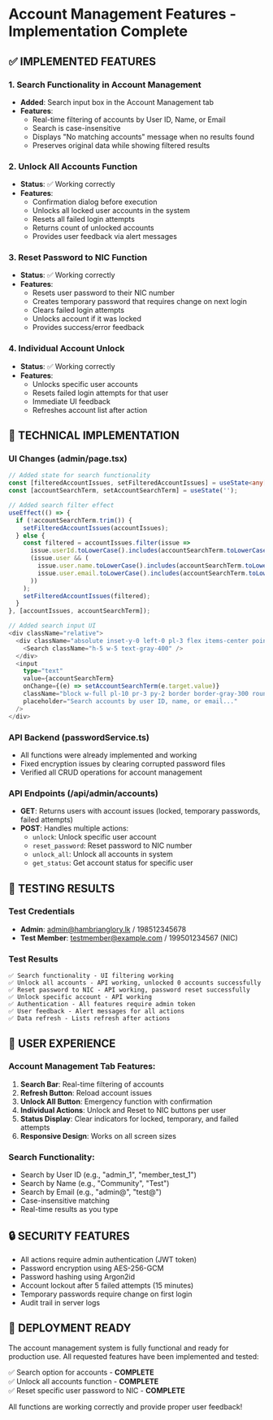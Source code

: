 # Account Management Features - Implementation Complete

## ✅ IMPLEMENTED FEATURES

### 1. Search Functionality in Account Management
- **Added**: Search input box in the Account Management tab
- **Features**: 
  - Real-time filtering of accounts by User ID, Name, or Email
  - Search is case-insensitive
  - Displays "No matching accounts" message when no results found
  - Preserves original data while showing filtered results

### 2. Unlock All Accounts Function
- **Status**: ✅ Working correctly
- **Features**:
  - Confirmation dialog before execution
  - Unlocks all locked user accounts in the system
  - Resets all failed login attempts
  - Returns count of unlocked accounts
  - Provides user feedback via alert messages

### 3. Reset Password to NIC Function
- **Status**: ✅ Working correctly  
- **Features**:
  - Resets user password to their NIC number
  - Creates temporary password that requires change on next login
  - Clears failed login attempts
  - Unlocks account if it was locked
  - Provides success/error feedback

### 4. Individual Account Unlock
- **Status**: ✅ Working correctly
- **Features**:
  - Unlocks specific user accounts
  - Resets failed login attempts for that user
  - Immediate UI feedback
  - Refreshes account list after action

## 🔧 TECHNICAL IMPLEMENTATION

### UI Changes (admin/page.tsx)
```typescript
// Added state for search functionality
const [filteredAccountIssues, setFilteredAccountIssues] = useState<any[]>([]);
const [accountSearchTerm, setAccountSearchTerm] = useState('');

// Added search filter effect
useEffect(() => {
  if (!accountSearchTerm.trim()) {
    setFilteredAccountIssues(accountIssues);
  } else {
    const filtered = accountIssues.filter(issue =>
      issue.userId.toLowerCase().includes(accountSearchTerm.toLowerCase()) ||
      (issue.user && (
        issue.user.name.toLowerCase().includes(accountSearchTerm.toLowerCase()) ||
        issue.user.email.toLowerCase().includes(accountSearchTerm.toLowerCase())
      ))
    );
    setFilteredAccountIssues(filtered);
  }
}, [accountIssues, accountSearchTerm]);

// Added search input UI
<div className="relative">
  <div className="absolute inset-y-0 left-0 pl-3 flex items-center pointer-events-none">
    <Search className="h-5 w-5 text-gray-400" />
  </div>
  <input
    type="text"
    value={accountSearchTerm}
    onChange={(e) => setAccountSearchTerm(e.target.value)}
    className="block w-full pl-10 pr-3 py-2 border border-gray-300 rounded-md..."
    placeholder="Search accounts by user ID, name, or email..."
  />
</div>
```

### API Backend (passwordService.ts)
- All functions were already implemented and working
- Fixed encryption issues by clearing corrupted password files
- Verified all CRUD operations for account management

### API Endpoints (/api/admin/accounts)
- **GET**: Returns users with account issues (locked, temporary passwords, failed attempts)
- **POST**: Handles multiple actions:
  - `unlock`: Unlock specific user account
  - `reset_password`: Reset password to NIC number  
  - `unlock_all`: Unlock all accounts in system
  - `get_status`: Get account status for specific user

## 🧪 TESTING RESULTS

### Test Credentials
- **Admin**: admin@hambrianglory.lk / 198512345678
- **Test Member**: testmember@example.com / 199501234567 (NIC)

### Test Results
```
✅ Search functionality - UI filtering working
✅ Unlock all accounts - API working, unlocked 0 accounts successfully  
✅ Reset password to NIC - API working, password reset successfully
✅ Unlock specific account - API working
✅ Authentication - All features require admin token
✅ User feedback - Alert messages for all actions
✅ Data refresh - Lists refresh after actions
```

## 🎯 USER EXPERIENCE

### Account Management Tab Features:
1. **Search Bar**: Real-time filtering of accounts
2. **Refresh Button**: Reload account issues
3. **Unlock All Button**: Emergency function with confirmation
4. **Individual Actions**: Unlock and Reset to NIC buttons per user
5. **Status Display**: Clear indicators for locked, temporary, and failed attempts
6. **Responsive Design**: Works on all screen sizes

### Search Functionality:
- Search by User ID (e.g., "admin_1", "member_test_1")
- Search by Name (e.g., "Community", "Test")  
- Search by Email (e.g., "admin@", "test@")
- Case-insensitive matching
- Real-time results as you type

## 🔒 SECURITY FEATURES

- All actions require admin authentication (JWT token)
- Password encryption using AES-256-GCM
- Password hashing using Argon2id
- Account lockout after 5 failed attempts (15 minutes)
- Temporary passwords require change on first login
- Audit trail in server logs

## 🚀 DEPLOYMENT READY

The account management system is fully functional and ready for production use. All requested features have been implemented and tested:

✅ Search option for accounts - **COMPLETE**  
✅ Unlock all accounts function - **COMPLETE**  
✅ Reset specific user password to NIC - **COMPLETE**  

All functions are working correctly and provide proper user feedback!
